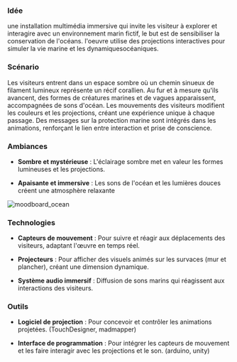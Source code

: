 ### Idée

une installation multimédia immersive qui invite les visiteur à explorer et interagire avec un environnement marin fictif, le but est de sensibiliser la conservation de l'océans. l'oeuvre utilise des projections interactives pour simuler la vie marine et les dynamiquesocéaniques.

### Scénario

Les visiteurs entrent dans un espace sombre où un chemin sinueux de filament lumineux représente un récif corallien. Au fur et à mesure qu'ils avancent, des formes de créatures marines et de vagues apparaissent, accompagnées de sons d'océan. Les mouvements des visiteurs modifient les couleurs et les projections, créant une expérience unique à chaque passage. Des messages sur la protection marine sont intégrés dans les animations, renforçant le lien entre interaction et prise de conscience.

### Ambiances

- **Sombre et mystérieuse** : L'éclairage sombre met en valeur les formes lumineuses et les projections.

- **Apaisante et immersive** : Les sons de l'océan et les lumières douces créent une atmosphère relaxante

![moodboard_ocean](https://github.com/user-attachments/assets/b30a5d76-a3f7-43eb-8cae-58707702c25e)



### Technologies

- **Capteurs de mouvement** : Pour suivre et réagir aux déplacements des visiteurs, adaptant l'œuvre en temps réel.

- **Projecteurs** : Pour afficher des visuels animés sur les survaces (mur et plancher), créant une dimension dynamique.

- **Système audio immersif** : Diffusion de sons marins qui réagissent aux interactions des visiteurs.

### Outils

- **Logiciel de projection** : Pour concevoir et contrôler les animations projetées. (TouchDesigner, madmapper)

- **Interface de programmation** : Pour intégrer les capteurs de mouvement et les faire interagir avec les projections et le son. (arduino, unity)

